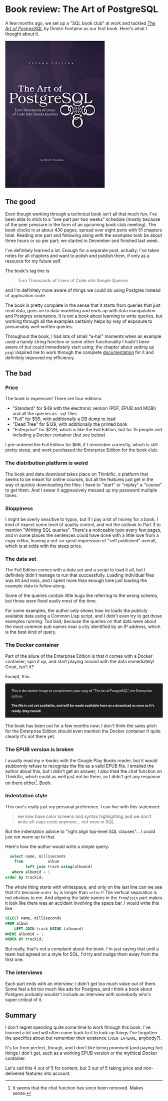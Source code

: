 # Book review: The Art of PostgreSQL

A few months ago, we set up a "SQL book club" at work and tackled [*The Art of
PostgreSQL*] by Dimitri Fontaine as our first book. Here's what I thought about
it.

![Cover of *The Art of PostgreSQL*](images/2020-03-29-taop.jpg)

  [*The Art of PostgreSQL*]: https://theartofpostgresql.com/

## The good

Even though working through a technical book isn't all that much fun, I've been
able to stick to a "one part per two weeks" schedule (mostly because of the
peer pressure in the form of an upcoming book club meeting). The book clocks in
at about 430 pages, spread over eight parts with 51 chapters total. Reading one
part and following along with the examples took be about three hours or so per
part; we started in December and finished last week.

I've definitely learned a lot. Enough for a separate post, actually; I've taken
notes for all chapters and want to polish and publish them, if only as
a resource for my future self.

The book's tag line is

> Turn Thousands of Lines of Code into Simple Queries

and I'm definitely more aware of things we could do using Postgres instead of
application code.

The book is pretty complete in the sense that it starts from queries that just
read data, goes on to data modelling and ends up with data manipulation and
Postgres extensions. It is *not* a book about learning to write queries, but
working through all the examples certainly helps by way of exposure to
presumably well-written queries.

Throughout the book, I had lots of small "a-ha!" moments when an example used a
handy string function or some other functionality I hadn't been aware of but
could immediately start using; the chapter about setting up `psql` inspired me
to work through the complete [documentation] for it and definitely improved my
efficiency.

  [documentation]: https://www.postgresql.org/docs/current/app-psql.html

## The bad

### Price

The book is expensive! There are four editions:

- "Standard" for \$49 with the electronic version (PDF, EPUB and MOBI) and all
  the queries as `.sql` files
- "Full" for \$99, with additionally a DB dump to load
- "Dead Tree" for \$129, with additionally the printed book
- "Enterprise" for \$229, which is like the Full Edition, but for 15 people and
  including a Docker container (but see [below](#the-docker-container))

I pre-ordered the Full Edition for \$69, if I remember correctly, which is
still pretty steep, and work purchased the Enterprise Edition for the book
club.

### The distribution platform is weird

The book and data download takes place on Thinkific, a platform that seems to
be meant for online courses, but all the features just get in the way of
quickly downloading the files: I have to "start" or "replay" a "course" to get
them. And I swear it aggressively messed up my password multiple times.

### Sloppiness

I might be overly sensitive to typos, but if I pay a lot of money for a book,
I kind of expect some level of quality control, and not the outlook to Part
3 to mention "*Writting* SQL queries". There's a noticeable typo every few
pages, and in some places the sentences could have done with a little love from
a copy editor, leaving a not-so-great impression of "self published" overall,
which is at odds with the steep price.

### The data set

The Full Edition comes with a data set and a script to load it all, but
I definitely didn't manage to run that successfully. Loading individual files
was hit and miss, and I spent more than enough time just loading the example
data to follow along.

Some of the queries contain little bugs like referring to the wrong schema, but
those were fixed easily most of the time.

For some examples, the author only shows how he loads the publicly available
data using a Common Lisp script, and I didn't even try to get those examples
running. Too bad, because the queries on that data were about the most common
pub names near a city identified by an IP address, which is the best kind of
query.

### The Docker container

Part of the allure of the Enterprise Edition is that it comes with a Docker
container; spin it up, and start playing around with the data immediately!
Great, isn't it?

Except, this:

![IOU 1 Docker container](images/2020-03-29-docker.png)

The book has been out for a few months now; I don't think the sales pitch for
the Enterprise Edition should even mention the Docker container if quite
clearly it's not there yet.

### The EPUB version is broken

I usually read my e-books with the Google Play Books reader, but it would
stubbornly refuse to recognize the file as a valid EPUB file. I emailed the
author about this, but I didn't get an answer; I also tried the chat function
on Thinkific, which could as well just not be there, as I didn't get any
response on there either[^1]. Booh.

### Indentation style

This one's really just my personal preference. I can live with this statement:

> we now have color screens and syntax highlighting and we don't write all-caps
code anymore... not even in SQL.

But the indentation advice to "right align top-level SQL clauses"... I could
just not warm up to that.

Here's how the author would write a simple query:

```sql
  select name, milliseconds
    from           album
         left join track using(albumid)
   where albumid = 1
order by trackid;
```

The whole thing starts with whitespace, and only on the last line can we see
that it's because `order by` is longer than `select`! The vertical separation
is not obvious to me. And aligning the table names in the `from`/`join` part
makes it look like there was an accident involving the space bar. I would write
this like

```sql
SELECT name, milliseconds
FROM album
    LEFT JOIN track USING (albumid)
WHERE albumid = 1
ORDER BY trackid;
```

But really, that's not a complaint about the book. I'm just saying that until a
team had agreed on a style for SQL, I'd try and nudge them away from the first
one.

[^1]: It seems that the chat function has since been removed. Makes sense.

### The interviews

Each part ends with an interview; I didn't get too much value out of them. Some
feel a bit too much like ads for Postgres, and I think a book about Postgres
probably wouldn't include an interview with somebody who's super critical of
it.

## Summary

I don't regret spending quite some time to work through this book; I've learned
a lot and will often come back to it to look up things I've forgotten the
specifics about but remember their existence (`JOIN LATERAL`, anybody?).

It's far from perfect, though, and I don't like being promised (and paying for)
things I don't get, such as a working EPUB version or the mythical Docker
container.

Let's call this 4 out of 5 for content, but 3 out of 5 taking price and
non-delivered features into account.
